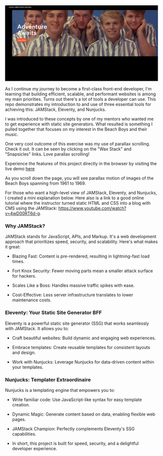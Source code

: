 ![Screenshot](/src/images/GVC.png)

As I continue my journey to become a first-class front-end developer, I'm learning that building efficient, scalable, and performant websites is among my main priorities. Turns out there's a lot of tools a developer can use. This repo demonstrates my introduction to and use of three essential tools for achieving this: JAMStack, Eleventy, and Nunjucks.

I was introduced to these concepts by one of my mentors who wanted me to get experience with static site generators. What resulted is something I pulled together that focuses on my interest in the Beach Boys and their music.

One very cool outcome of this exercise was my use of parallax scrolling. Check it out. It can be seen by clicking on the "Wax Stack" and "Snapsicles" links. Love parallax scrolling!

Experience the features of this project directly in the browser by visiting the live demo [here](https://courageous-malasada-fb7028.netlify.app/)

<!-- Here is an image that shows the top of the snapsicles page:

![gif](https://github.com/user-attachments/assets/d660b1cc-7ff8-4cdf-a264-2db89974344f) -->

As you scroll down the page, you will see parallax motion of images of the Beach Boys spanning from 1961 to 1969.

For those who want a high-level view of JAMStack, Eleventy, and Nunjucks, I created a mini explanation below. Here also is a link to a good online tutorial where the instructor turned static HTML and CSS into a blog with CMS using the JAMStack: https://www.youtube.com/watch?v=4wD00RT6d-g.

### Why JAMStack?

JAMStack stands for JavaScript, APIs, and Markup. It's a web development approach that prioritizes speed, security, and scalability. Here's what makes it great:

- Blazing Fast: Content is pre-rendered, resulting in lightning-fast load times.

- Fort Knox Security: Fewer moving parts mean a smaller attack surface for hackers.

- Scales Like a Boss: Handles massive traffic spikes with ease.

- Cost-Effective: Less server infrastructure translates to lower maintenance costs.

### Eleventy: Your Static Site Generator BFF

Eleventy is a powerful static site generator (SSG) that works seamlessly with JAMStack. It allows you to:

- Craft beautiful websites: Build dynamic and engaging web experiences.

- Embrace templates: Create reusable templates for consistent layouts and design.

- Work with Nunjucks: Leverage Nunjucks for data-driven content within your templates.

### Nunjucks: Templater Extraordinaire

Nunjucks is a templating engine that empowers you to:

- Write familiar code: Use JavaScript-like syntax for easy template creation.

- Dynamic Magic: Generate content based on data, enabling flexible web pages.

- JAMStack Champion: Perfectly complements Eleventy's SSG capabilities.

- In short, this project is built for speed, security, and a delightful developer experience.